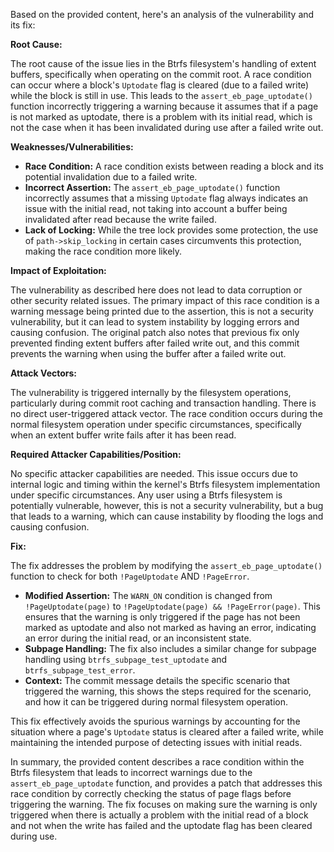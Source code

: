 Based on the provided content, here's an analysis of the vulnerability and its fix:

**Root Cause:**

The root cause of the issue lies in the Btrfs filesystem's handling of extent buffers, specifically when operating on the commit root. A race condition can occur where a block's `Uptodate` flag is cleared (due to a failed write) while the block is still in use. This leads to the `assert_eb_page_uptodate()` function incorrectly triggering a warning because it assumes that if a page is not marked as uptodate, there is a problem with its initial read, which is not the case when it has been invalidated during use after a failed write out.

**Weaknesses/Vulnerabilities:**

*   **Race Condition:** A race condition exists between reading a block and its potential invalidation due to a failed write.
*   **Incorrect Assertion:** The `assert_eb_page_uptodate()` function incorrectly assumes that a missing `Uptodate` flag always indicates an issue with the initial read, not taking into account a buffer being invalidated after read because the write failed.
*  **Lack of Locking:** While the tree lock provides some protection, the use of `path->skip_locking` in certain cases circumvents this protection, making the race condition more likely.

**Impact of Exploitation:**

The vulnerability as described here does not lead to data corruption or other security related issues. The primary impact of this race condition is a warning message being printed due to the assertion, this is not a security vulnerability, but it can lead to system instability by logging errors and causing confusion. The original patch also notes that previous fix only prevented finding extent buffers after failed write out, and this commit prevents the warning when using the buffer after a failed write out.

**Attack Vectors:**

The vulnerability is triggered internally by the filesystem operations, particularly during commit root caching and transaction handling. There is no direct user-triggered attack vector. The race condition occurs during the normal filesystem operation under specific circumstances, specifically when an extent buffer write fails after it has been read.

**Required Attacker Capabilities/Position:**

No specific attacker capabilities are needed. This issue occurs due to internal logic and timing within the kernel's Btrfs filesystem implementation under specific circumstances. Any user using a Btrfs filesystem is potentially vulnerable, however, this is not a security vulnerability, but a bug that leads to a warning, which can cause instability by flooding the logs and causing confusion.

**Fix:**

The fix addresses the problem by modifying the `assert_eb_page_uptodate()` function to check for both `!PageUptodate` AND `!PageError`.

*   **Modified Assertion:** The `WARN_ON` condition is changed from `!PageUptodate(page)` to `!PageUptodate(page) && !PageError(page)`.  This ensures that the warning is only triggered if the page has not been marked as uptodate and also not marked as having an error, indicating an error during the initial read, or an inconsistent state.
*   **Subpage Handling:** The fix also includes a similar change for subpage handling using `btrfs_subpage_test_uptodate` and `btrfs_subpage_test_error`.
*  **Context:** The commit message details the specific scenario that triggered the warning, this shows the steps required for the scenario, and how it can be triggered during normal filesystem operation.

This fix effectively avoids the spurious warnings by accounting for the situation where a page's `Uptodate` status is cleared after a failed write, while maintaining the intended purpose of detecting issues with initial reads.

In summary, the provided content describes a race condition within the Btrfs filesystem that leads to incorrect warnings due to the `assert_eb_page_uptodate` function, and provides a patch that addresses this race condition by correctly checking the status of page flags before triggering the warning. The fix focuses on making sure the warning is only triggered when there is actually a problem with the initial read of a block and not when the write has failed and the uptodate flag has been cleared during use.